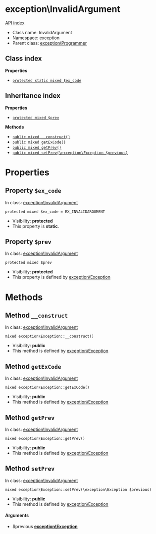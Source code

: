# exception\InvalidArgument
[API index](../API-index.md)






* Class name: InvalidArgument
* Namespace: exception
* Parent class: [exception\Programmer](../exception/Programmer.md)




## Class index

**Properties**
* [`protected static mixed $ex_code`](#property-ex_code)



## Inheritance index

**Properties**
* [`protected mixed $prev`](#property-prev)

**Methods**
* [`public mixed __construct()`](#method-__construct)
* [`public mixed getExCode()`](#method-getExCode)
* [`public mixed getPrev()`](#method-getPrev)
* [`public mixed setPrev(\exception\Exception $previous)`](#method-setPrev)



# Properties


## Property `$ex_code`
In class: [exception\InvalidArgument](#top)

```
protected mixed $ex_code = EX_INVALIDARGUMENT
```





* Visibility: **protected**
* This property is **static**.


## Property `$prev`
In class: [exception\InvalidArgument](#top)

```
protected mixed $prev
```





* Visibility: **protected**
* This property is defined by [exception\Exception](../exception/Exception.md)


# Methods


## Method `__construct`
In class: [exception\InvalidArgument](#top)

```
mixed exception\Exception::__construct()
```





* Visibility: **public**
* This method is defined by [exception\Exception](../exception/Exception.md)






## Method `getExCode`
In class: [exception\InvalidArgument](#top)

```
mixed exception\Exception::getExCode()
```





* Visibility: **public**
* This method is defined by [exception\Exception](../exception/Exception.md)






## Method `getPrev`
In class: [exception\InvalidArgument](#top)

```
mixed exception\Exception::getPrev()
```





* Visibility: **public**
* This method is defined by [exception\Exception](../exception/Exception.md)






## Method `setPrev`
In class: [exception\InvalidArgument](#top)

```
mixed exception\Exception::setPrev(\exception\Exception $previous)
```





* Visibility: **public**
* This method is defined by [exception\Exception](../exception/Exception.md)

#### Arguments

* $previous **[exception\Exception](../exception/Exception.md)**





